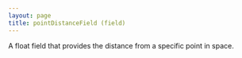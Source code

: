 ```yaml
---
layout: page
title: pointDistanceField (field)
---
```


A float field that provides the distance from a specific point in space.
